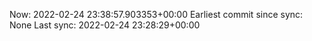 Now: 2022-02-24 23:38:57.903353+00:00 Earliest commit since sync: None Last sync: 2022-02-24 23:28:29+00:00
